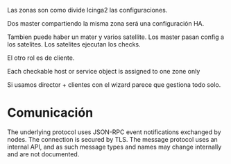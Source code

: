 Las zonas son como divide Icinga2 las configuraciones.

Dos master compartiendo la misma zona será una configuración HA.

Tambien puede haber un mater y varios satellite. Los master pasan config a los satelites.
Los satelites ejecutan los checks.

El otro rol es de cliente.


Each checkable host or service object is assigned to one zone only

Si usamos director + clientes con el wizard parece que gestiona todo solo.


# Comunicación
The underlying protocol uses JSON-RPC event notifications exchanged by nodes. The connection is secured by TLS. The message protocol uses an internal API, and as such message types and names may change internally and are not documented.


